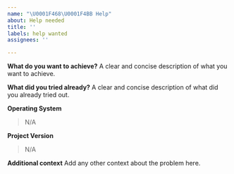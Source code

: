 ```yaml
---
name: "\U0001F468‍\U0001F4BB Help"
about: Help needed
title: ''
labels: help wanted
assignees: ''

---
```


**What do you want to achieve?**
A clear and concise description of what you want to achieve.

**What did you tried already?**
A clear and concise description of what did you already tried out.

**Operating System**
> N/A

**Project Version**
> N/A

**Additional context**
Add any other context about the problem here.
